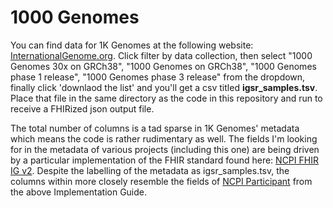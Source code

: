 # 1000 Genomes
You can find data for 1K Genomes at the following website: [InternationalGenome.org](https://www.internationalgenome.org/data-portal/). Click filter by data collection, then select "1000 Genomes 30x on GRCh38", "1000 Genomes on GRCh38", "1000 Genomes phase 1 release", "1000 Genomes phase 3 release" from the dropdown, finally click 'downlaod the list' and you'll get a csv titled **igsr_samples.tsv**. Place that file in the same directory as the code in this repository and run to receive a FHIRized json output file.

The total number of columns is a tad sparse in 1K Genomes' metadata which means the code is rather rudimentary as well. The fields I'm looking for in the metadata of various projects (including this one) are being driven by a particular implementation of the FHIR standard found here: [NCPI FHIR IG v2](https://nih-ncpi.github.io/ncpi-fhir-ig-2/artifacts.html#structures-resource-profiles). Despite the labelling of the metadata as igsr_samples.tsv, the columns within more closely resemble the fields of [NCPI Participant](https://nih-ncpi.github.io/ncpi-fhir-ig-2/StructureDefinition-ncpi-participant.html#profile) from the above Implementation Guide.